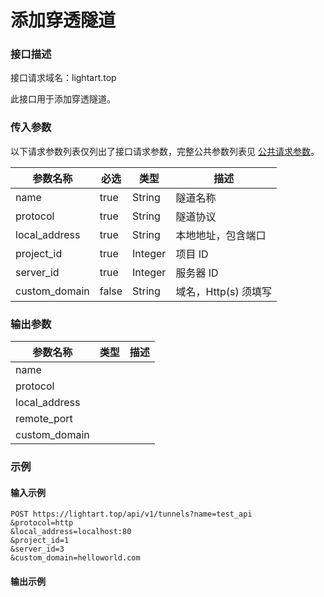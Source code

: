 # 添加穿透隧道

### 接口描述

接口请求域名：lightart.top

此接口用于添加穿透隧道。

### 传入参数

以下请求参数列表仅列出了接口请求参数，完整公共参数列表见 [公共请求参数](../gong-gong-qing-qiu-can-shu.md)。

<table><thead><tr><th>参数名称</th><th data-type="checkbox">必选</th><th>类型</th><th>描述</th></tr></thead><tbody><tr><td>name</td><td>true</td><td>String</td><td>隧道名称</td></tr><tr><td>protocol</td><td>true</td><td>String</td><td>隧道协议</td></tr><tr><td>local_address</td><td>true</td><td>String</td><td>本地地址，包含端口</td></tr><tr><td>project_id</td><td>true</td><td>Integer</td><td>项目 ID</td></tr><tr><td>server_id</td><td>true</td><td>Integer</td><td>服务器 ID</td></tr><tr><td>custom_domain</td><td>false</td><td>String</td><td>域名，Http(s) 须填写</td></tr></tbody></table>

### 输出参数

<table><thead><tr><th>参数名称</th><th data-type="select">类型</th><th>描述</th></tr></thead><tbody><tr><td>name</td><td></td><td></td></tr><tr><td>protocol</td><td></td><td></td></tr><tr><td>local_address</td><td></td><td></td></tr><tr><td>remote_port</td><td></td><td></td></tr><tr><td>custom_domain</td><td></td><td></td></tr></tbody></table>

### 示例

#### 输入示例

```
POST https://lightart.top/api/v1/tunnels?name=test_api
&protocol=http
&local_address=localhost:80
&project_id=1
&server_id=3
&custom_domain=helloworld.com
```

#### 输出示例

